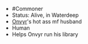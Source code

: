 - #Commoner 
- Status: Alive, in Waterdeep
- [Onvyr](NPCs/01_General/Onvyr.md)'s hot ass mf husband
- Human
- Helps Onvyr run his library